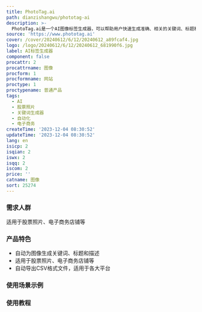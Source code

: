 ```yaml
---
title: PhotoTag.ai
path: dianzishangwu/phototag-ai
description: >-
  PhotoTag.ai是一个AI图像标签生成器，可以帮助用户快速生成准确、相关的关键词、标题和描述。适用于股票摄影师、AI专家等。用户只需点击一次，即可在几秒钟内获得图片的关键词，并可轻松导出到各大平台。定价请参考官网。
source: 'https://www.phototag.ai'
cover: /cover/20240612/6/12/20240612_a89fcaf4.jpg
logo: /logo/20240612/6/12/20240612_681990f6.jpg
label: AI标签生成器
component: false
procattr: 2
procattrname: 图像
procform: 1
procformname: 网站
proctype: 1
proctypename: 普通产品
tags:
  - AI
  - 股票照片
  - 关键词生成器
  - 自动化
  - 电子商务
createTime: '2023-12-04 08:30:52'
updateTime: '2023-12-04 08:30:52'
lang: en
isicp: 2
isqian: 2
iswx: 2
isqq: 2
iscom: 2
price: ''
catname: 图像
sort: 25274
---
```




### 需求人群
适用于股票照片、电子商务店铺等

### 产品特色
- 自动为图像生成关键词、标题和描述
- 适用于股票照片、电子商务店铺等
- 自动导出CSV格式文件，适用于各大平台

### 使用场景示例


### 使用教程


  
